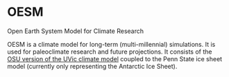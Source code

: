 # OESM
Open Earth System Model for Climate Research

OESM is a climate model for long-term (multi-millennial) simulations. It is used for paleoclimate research and future projections. 
It consists of the [OSU version of the UVic climate model](https://github.com/OSU-CEOAS-Schmittner/UVic2.9) coupled to the Penn State ice sheet model (currently only representing the Antarctic Ice Sheet).
